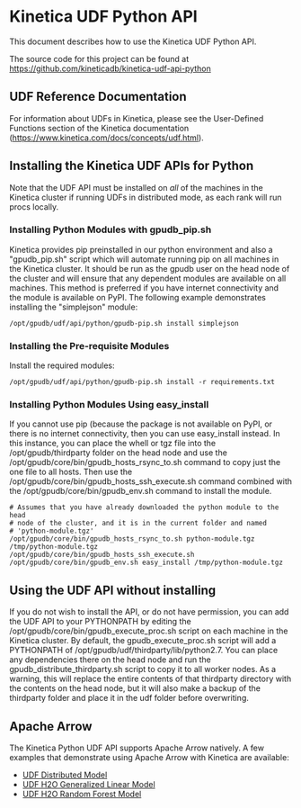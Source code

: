 # Kinetica UDF Python API #
This document describes how to use the Kinetica UDF Python API.

The source code for this project can be found at
https://github.com/kineticadb/kinetica-udf-api-python

## UDF Reference Documentation ##
For information about UDFs in Kinetica, please see the User-Defined Functions
section of the Kinetica documentation
(https://www.kinetica.com/docs/concepts/udf.html).

## Installing the Kinetica UDF APIs for Python ##
Note that the UDF API must be installed on *all* of the machines in the Kinetica
cluster if running UDFs in distributed mode, as each rank will run procs locally.

### Installing Python Modules with gpudb_pip.sh ###
Kinetica provides pip preinstalled in our python environment and also a
"gpudb_pip.sh" script which will automate running pip on all machines in the
Kinetica cluster.  It should be run as the gpudb user on the head node of the
cluster and will ensure that any dependent modules are available on all
machines.  This method is preferred if you have internet connectivity and the
module is available on PyPI.  The following example demonstrates installing the
"simplejson" module:

  ```
  /opt/gpudb/udf/api/python/gpudb-pip.sh install simplejson
  ```

### Installing the Pre-requisite Modules ###

Install the required modules:

  ```
  /opt/gpudb/udf/api/python/gpudb-pip.sh install -r requirements.txt
  ```

### Installing Python Modules Using easy_install ###

If you cannot use pip (because the package is not available on PyPI, or there is
no internet connectivity, then you can use easy_install instead.  In this
instance, you can place the whell or tgz file into the /opt/gpudb/thirdparty
folder on the head node and use the
/opt/gpudb/core/bin/gpudb_hosts_rsync_to.sh command to copy just the one file
to all hosts.  Then use the /opt/gpudb/core/bin/gpudb_hosts_ssh_execute.sh
command combined with the /opt/gpudb/core/bin/gpudb_env.sh command to install
the module.

  ```
  # Assumes that you have already downloaded the python module to the head
  # node of the cluster, and it is in the current folder and named
  # 'python-module.tgz'
  /opt/gpudb/core/bin/gpudb_hosts_rsync_to.sh python-module.tgz /tmp/python-module.tgz
  /opt/gpudb/core/bin/gpudb_hosts_ssh_execute.sh /opt/gpudb/core/bin/gpudb_env.sh easy_install /tmp/python-module.tgz
  ```

## Using the UDF API without installing ##
If you do not wish to install the API, or do not have permission, you can add
the UDF API to your PYTHONPATH by editing the /opt/gpudb/core/bin/gpudb_execute_proc.sh
script on each machine in the Kinetica cluster.  By default, the gpudb_execute_proc.sh
script will add a PYTHONPATH of /opt/gpudb/udf/thirdparty/lib/python2.7.  You
can place any dependencies there on the head node and run the
gpudb_distribute_thirdparty.sh script to copy it to all worker nodes.  As a
warning, this will replace the entire contents of that thirdparty directory
with the contents on the head node, but it will also make a backup of the
thirdparty folder and place it in the udf folder before overwriting.

## Apache Arrow ##

The Kinetica Python UDF API supports Apache Arrow natively. A few examples
that demonstrate using Apache Arrow with Kinetica are available:

* [UDF Distributed Model](https://github.com/kineticadb/kinetica-udf-api-python/tree/master/examples/UDF_distributed_model)
* [UDF H2O Generalized Linear Model](https://github.com/kineticadb/kinetica-udf-api-python/tree/master/examples/UDF_h2o_glm)
* [UDF H2O Random Forest Model](https://github.com/kineticadb/kinetica-udf-api-python/tree/master/examples/UDF_h2o_rf)
